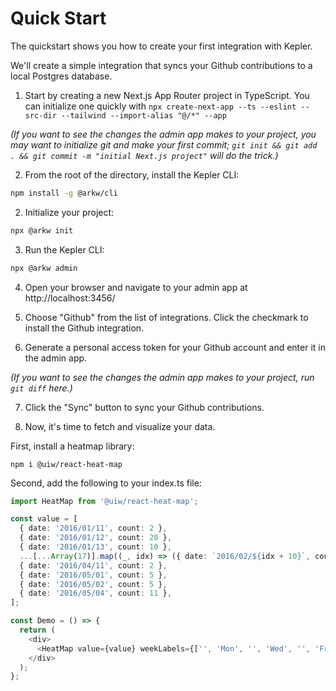 <!-- this is what the quickstart should look like, when we get the Github integration working -->

# Quick Start

The quickstart shows you how to create your first integration with Kepler.

We'll create a simple integration that syncs your Github contributions to a local Postgres database.

1. Start by creating a new Next.js App Router project in TypeScript. You can initialize one quickly with `npx create-next-app --ts --eslint --src-dir --tailwind --import-alias "@/*" --app`

_(If you want to see the changes the admin app makes to your project, you may want to initialize git and make your first commit; `git init && git add . && git commit -m "initial Next.js project"` will do the trick.)_

2. From the root of the directory, install the Kepler CLI:

```bash
npm install -g @arkw/cli
```

2. Initialize your project:

```bash
npx @arkw init
```

3. Run the Kepler CLI:

```bash
npx @arkw admin
```

4. Open your browser and navigate to your admin app at http://localhost:3456/

5. Choose "Github" from the list of integrations. Click the checkmark to install the Github integration.

6. Generate a personal access token for your Github account and enter it in the admin app.

_(If you want to see the changes the admin app makes to your project, run `git diff` here.)_

7. Click the "Sync" button to sync your Github contributions.

8. Now, it's time to fetch and visualize your data.

First, install a heatmap library:

`npm i @uiw/react-heat-map`

Second, add the following to your index.ts file:

<!-- Refactor to actually fetch data -->

```ts
import HeatMap from '@uiw/react-heat-map';

const value = [
  { date: '2016/01/11', count: 2 },
  { date: '2016/01/12', count: 20 },
  { date: '2016/01/13', count: 10 },
  ...[...Array(17)].map((_, idx) => ({ date: `2016/02/${idx + 10}`, count: idx, content: '' })),
  { date: '2016/04/11', count: 2 },
  { date: '2016/05/01', count: 5 },
  { date: '2016/05/02', count: 5 },
  { date: '2016/05/04', count: 11 },
];

const Demo = () => {
  return (
    <div>
      <HeatMap value={value} weekLabels={['', 'Mon', '', 'Wed', '', 'Fri', '']} startDate={new Date('2016/01/01')} />
    </div>
  );
};
```
